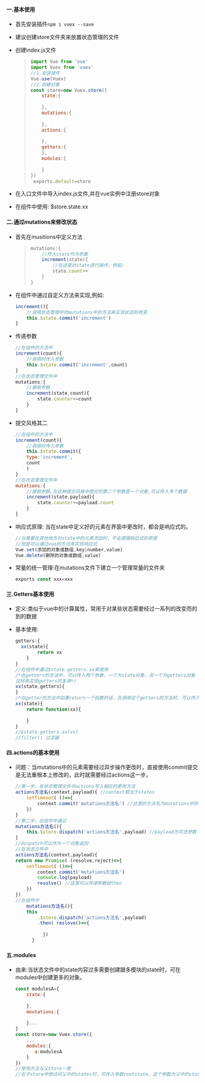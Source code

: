 #### 一.基本使用

- 首先安装插件`npm i vuex --save`

- 建议创建store文件夹来放置状态管理的文件

- 创建index.js文件

  > ```js
  > import Vue from 'vue'
  > import Vuex from 'vuex'
  > //1.安装插件
  > Vue.use(Vuex)
  > //2.创建对象
  > const store=new Vuex.store({
  >     state:{
  >         
  >     },
  >     mutations:{
  >         
  >     },
  >     actions:{
  >         
  >     },
  >     getters:{
  >     },
  >     modules:{
  >         
  >     }
  > })
  >  exports.default=store
  > ```

- 在入口文件中导入index.js文件,并在vue实例中注册store对象

- 在组件中使用: $store.state.xx
  

#### 二.通过mutations来修改状态

- 首先在musitions中定义方法

  > ```js
  > mutations:{
  >     //传入state作为参数
  >     increment(state){
  >         //在这里对state进行操作，例如:
  >         state.count++
  >     }
  > }
  > ```

- 在组件中通过自定义方法来实现,例如:

  ```js
  increment(){
      //调用状态管理中的mutations中的方法来实现状态的改变
      this.$state.commit('increment')
  }
  ```

- 传递参数

  ```js
  //在组件的方法中
  increment(count){
      //调用时传入参数
      this.$state.commit('increment',count)
  }
  //在状态管理文件中
  mutations:{
      //接收参数
      increment(state,count){
          state.counter+=count
      }
  }
  ```

- 提交风格其二

  ```js
  //在组件的方法中
  increment(count){
      //调用时传入参数
      this.$state.commit({
      type:'increment',
      count
      )
  }
  //在状态管理文件中
  mutations:{
      //接收参数,在这种提交风格中提交的第二个参数是一个对象,可以传入多个数据
      increment(state,payload){
          state.counter+=payload.count
      }
  }
  ```

- 响应式原理: 当在state中定义好的元素在界面中更改时，都会是响应式的。

  ```js
  //当需要在其他地方对state中的元素添加时，不会遵循响应式的原理
  //但是可以通过vue的方法来实现响应式
  Vue.set(添加的对象或数组,key|number,value)
  Vue.delete(删除的对象或数组,value)
  ```

- 常量的统一管理:在mutations文件下建立一个管理常量的文件夹

  ```javascript
  exports const xxx=xxx
  ```

  

#### 三.Getters基本使用

- 定义:类似于vue中的计算属性，常用于对某些状态需要经过一系列的改变而的到的数据

- 基本使用:

  ```js
  getters:{
   	xx(state){
          return xx
      }   
  }
  //在组件中通过$state.getters.xx来使用
  /*在getters的方法中，可以传入两个参数，一个为state对象，另一个为getters对象
  这样来实现getters的复用*/
  xx(state,getters){
  }
  /*在getter的方法中如果return一个函数的话，在调用这个getters的方法时，可以传入参数使用*/
  xx(state){
      return function(xx){
          
      }
  }
  //$state.getters.xx(xx)
  //filter() 过滤器
  ```

#### 四.actions的基本使用

- 问题：当mutations中的元素需要经过异步操作更改时，直接使用commit提交是无法重根本上修改的，此时就需要经过actions这一步。

  ```js
  //第一步，在状态管理文件中actions写入相应的更改方法
  actions方法名(context,payload){ //context相当于states
      setTimeout( ()=>{
          context.commit('mutations方法名') //这里的方法名为mutations中的修改方法
      })
  }
  //第二步，在组件中通过
  mutations方法名(){
      this.$store.dispatch('actions方法名',payload) //payload为可选参数
  }
  //dospatch可以作为一个对象返回
  //在状态文件中
  actions方法名(context,payload){ 
  return new Promise( (resolve,reject)=>{
      setTimeout( ()=>{
          context.commit('mutations方法名')
          console.log(payload)
          resolve() //这里可以传递参数给then
      })
  })
  //在组件中
      mutations方法名(){
      this
          .$store.dispatch('actions方法名',payload)
          .then( reslove()=>{
          
      		})
  		}		
  ```

#### 五.modules

- 由来:当状态文件中的state内容过多需要创建跟多模块的state时，可在modules中创建更多的对象。

  ```js
  const modulesA={
      state:{
          
      },
      moutations:{
          
      }...
  }
  const store=new Vuex.store({
      ...
      modules:{
         a:modulesA 
      }
  })
  //使用方法与父store一致
  //在子store中想访问父中的states时，可传入参数rootstate，这个参数为父中的state对象，rootgetters
  ```

  



